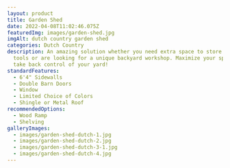 ```yaml
---
layout: product
title: Garden Shed
date: 2022-04-08T11:02:46.075Z
featuredImg: images/garden-shed.jpg
imgAlt: dutch country garden shed
categories: Dutch Country
description: An amazing solution whether you need extra space to store yard
  tools or are looking for a unique backyard workshop. Maximize your space and
  take back control of your yard!
standardFeatures:
  - 6'4" Sidewalls
  - Double Barn Doors
  - Window
  - Limited Choice of Colors
  - Shingle or Metal Roof
recommendedOptions:
  - Wood Ramp
  - Shelving
galleryImages:
  - images/garden-shed-dutch-1.jpg
  - images/garden-shed-dutch-2.jpg
  - images/garden-shed-dutch-3-1.jpg
  - images/garden-shed-dutch-4.jpg
---
```

